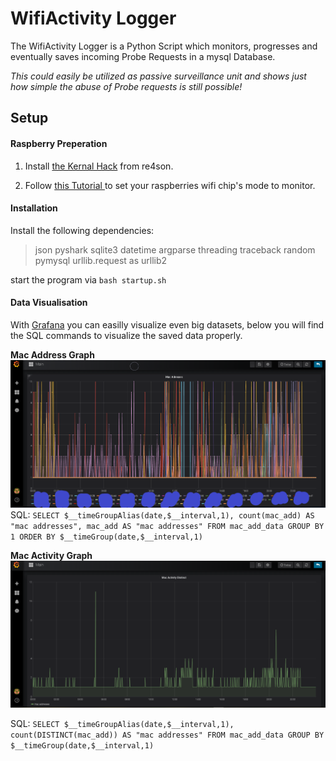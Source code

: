# WifiActivity Logger

The WifiActivity Logger is a Python Script which monitors, progresses and eventually saves incoming Probe Requests in a mysql Database.

*This could easily be utilized as passive surveillance unit and shows just how simple the abuse of Probe requests is still possible!*

## Setup

#### Raspberry Preperation

1. Install [the Kernal Hack](https://null-byte.wonderhowto.com/how-to/enable-monitor-mode-packet-injection-raspberry-pi-0189378/ "the Kernal Hack") from  re4son.

2. Follow [this Tutorial ](https://medium.com/@aallan/adding-a-second-wireless-adaptor-to-a-raspberry-pi-for-network-monitoring-c37d7db7a9bd "this Tutorial ") to set your raspberries wifi chip's mode to monitor.

#### Installation

Install the following dependencies:
> json
pyshark
sqlite3
datetime
argparse
threading
traceback
random
pymysql
urllib.request as urllib2

start the program via `bash startup.sh`


#### Data Visualisation

With [Grafana](https://grafana.com/ "Grafana") you can easilly visualize even big datasets, below you will find the SQL commands to visualize the saved data properly.

**Mac Address Graph**
![alt text](media/mac_address_graph.png)
SQL:
`SELECT
  $__timeGroupAlias(date,$__interval,1),
  count(mac_add) AS "mac addresses",
  mac_add AS "mac addresses"
FROM mac_add_data
GROUP BY 1
ORDER BY $__timeGroup(date,$__interval,1)`

**Mac Activity Graph**
![alt text](media/mac_activity.PNG)

SQL:
`SELECT
  $__timeGroupAlias(date,$__interval,1),
  count(DISTINCT(mac_add)) AS "mac addresses"
FROM mac_add_data
GROUP BY $__timeGroup(date,$__interval,1)`

